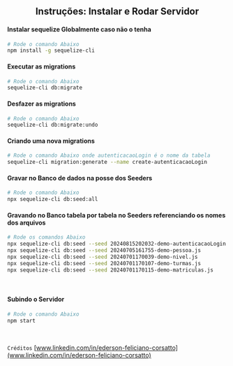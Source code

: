 ## <center> Instruções: Instalar e Rodar Servidor</center>

#### 

#### Instalar sequelize Globalmente caso não o tenha
```bash
# Rode o comando Abaixo
npm install -g sequelize-cli
```

#### Executar as migrations
```bash
# Rode o comando Abaixo
sequelize-cli db:migrate
```

#### Desfazer as migrations
```bash
# Rode o comando Abaixo
sequelize-cli db:migrate:undo
```

#### Criando uma nova migrations
```bash
# Rode o comando Abaixo onde autenticacaoLogin é o nome da tabela
sequelize-cli migration:generate --name create-autenticacaoLogin
```


#### Gravar no Banco de dados na posse dos Seeders
```bash
# Rode o comando Abaixo
npx sequelize-cli db:seed:all
```


#### Gravando no Banco tabela por tabela no Seeders referenciando os nomes dos arquivos
```bash
# Rode os comandos Abaixo
npx sequelize-cli db:seed --seed 20240815202032-demo-autenticacaoLogin.js
npx sequelize-cli db:seed --seed 20240705161755-demo-pessoa.js
npx sequelize-cli db:seed --seed 20240701170039-demo-nivel.js
npx sequelize-cli db:seed --seed 20240701170107-demo-turmas.js
npx sequelize-cli db:seed --seed 20240701170115-demo-matriculas.js
```
<br>

#### Subindo o Servidor 
```bash
# Rode o comando Abaixo
npm start
```
<br>

`Créditos` [www.linkedin.com/in/ederson-feliciano-corsatto](www.linkedin.com/in/ederson-feliciano-corsatto)

<br><br>




